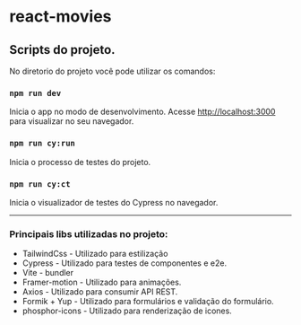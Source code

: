 # react-movies

## Scripts do projeto.

No diretorio do projeto você pode utilizar os comandos:

### `npm run dev`

Inicia o app no modo de desenvolvimento.
Acesse [http://localhost:3000](http://localhost:3000) para visualizar no seu navegador.

### `npm run cy:run`

Inicia o processo de testes do projeto.

### `npm run cy:ct`

Inicia o visualizador de testes do Cypress no navegador.

---

### Principais libs utilizadas no projeto:
- TailwindCss - Utilizado para estilização
- Cypress - Utilizado para testes de componentes e e2e.
- Vite - bundler
- Framer-motion - Utilizado para animações.
- Axios - Utilizado para consumir API REST.
- Formik + Yup - Utilizado para formulários e validação do formulário.
- phosphor-icons - Utilizado para renderização de icones.

